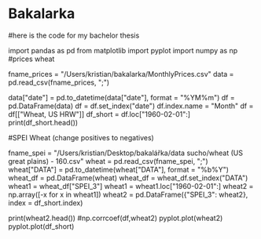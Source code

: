 # Bakalarka
#here is the code for my bachelor thesis

import pandas as pd
from matplotlib import pyplot
import numpy as np
#prices wheat

fname_prices = "/Users/kristian/bakalarka/MonthlyPrices.csv"
data = pd.read_csv(fname_prices, ";")

data["date"] = pd.to_datetime(data["date"], format = "%YM%m")
df = pd.DataFrame(data)
df = df.set_index("date")
df.index.name = "Month"
df = df[["Wheat, US HRW"]]
df_short = df.loc["1960-02-01":]
print(df_short.head())

#SPEI Wheat (change positives to negatives)

fname_spei = "/Users/kristian/Desktop/bakalářka/data sucho/wheat (US great plains)  - 160.csv"
wheat = pd.read_csv(fname_spei, ";")
wheat["DATA"] = pd.to_datetime(wheat["DATA"], format = "%b%Y")
wheat_df = pd.DataFrame(wheat)
wheat_df = wheat_df.set_index("DATA")
wheat1 = wheat_df["SPEI_3"]
wheat1 = wheat1.loc["1960-02-01":]
wheat2 = np.array([-x for x in wheat1])
wheat2 = pd.DataFrame({"SPEI_3": wheat2}, index = df_short.index)

print(wheat2.head())
#np.corrcoef(df,wheat2)
pyplot.plot(wheat2)
pyplot.plot(df_short)
